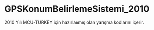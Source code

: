 # GPSKonumBelirlemeSistemi_2010
2010 Yılı MCU-TURKEY için hazırlanmış olan yarışma kodlarını içerir.

